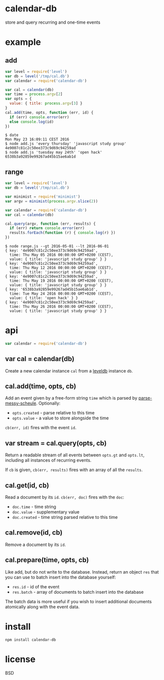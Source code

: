 # calendar-db

store and query recurring and one-time events

# example

## add

``` js
var level = require('level')
var db = level('/tmp/cal.db')
var calendar = require('calendar-db')

var cal = calendar(db)
var time = process.argv[2]
var opts = {
  value: { title: process.argv[3] }
}
cal.add(time, opts, function (err, id) {
  if (err) console.error(err)
  else console.log(id)
})
```

```
$ date
Mon May 23 16:09:11 CEST 2016
$ node add.js 'every thursday' 'javascript study group'
4e9007c81c2c50ee373c9d69c94259ad
$ node add.js 'tuesday may 24th' 'open hack'
6538b3a92859e99267ad45b15ae6ab1d
```

## range

``` js
var level = require('level')
var db = level('/tmp/cal.db')

var minimist = require('minimist')
var argv = minimist(process.argv.slice(2))

var calendar = require('calendar-db')
var cal = calendar(db)

cal.query(argv, function (err, results) {
  if (err) return console.error(err)
  results.forEach(function (r) { console.log(r) })
})
```

```
$ node range.js --gt 2016-05-01 --lt 2016-06-01
{ key: '4e9007c81c2c50ee373c9d69c94259ad',
  time: Thu May 05 2016 00:00:00 GMT+0200 (CEST),
  value: { title: 'javascript study group' } }
{ key: '4e9007c81c2c50ee373c9d69c94259ad',
  time: Thu May 12 2016 00:00:00 GMT+0200 (CEST),
  value: { title: 'javascript study group' } }
{ key: '4e9007c81c2c50ee373c9d69c94259ad',
  time: Thu May 19 2016 00:00:00 GMT+0200 (CEST),
  value: { title: 'javascript study group' } }
{ key: '6538b3a92859e99267ad45b15ae6ab1d',
  time: Tue May 24 2016 00:00:00 GMT+0200 (CEST),
  value: { title: 'open hack' } }
{ key: '4e9007c81c2c50ee373c9d69c94259ad',
  time: Thu May 26 2016 00:00:00 GMT+0200 (CEST),
  value: { title: 'javascript study group' } }
```

# api

``` js
var calendar = require('calendar-db')
```

## var cal = calendar(db)

Create a new calendar instance `cal` from a [leveldb][1] instance `db`.

[1]: https://npmjs.com/package/level

## cal.add(time, opts, cb)

Add an event given by a free-form string `time` which is parsed by
[parse-messy-scheule][2]. Optionally:

* `opts.created` - parse relative to this time
* `opts.value` - a value to store alongside the time

`cb(err, id)` fires with the event `id`.

[2]: https://npmjs.com/package/parse-messy-schedule

## var stream = cal.query(opts, cb)

Return a readable stream of all events between `opts.gt` and `opts.lt`,
including all instances of recurring events.

If `cb` is given, `cb(err, results)` fires with an array of all the `results`.

## cal.get(id, cb)

Read a document by its `id`. `cb(err, doc)` fires with the `doc`:

* `doc.time` - time string
* `doc.value` - supplementary value
* `doc.created` - time string parsed relative to this time

## cal.remove(id, cb)

Remove a document by its `id`.

## cal.prepare(time, opts, cb)

Like add, but do not write to the database. Instead, return an object `res` that
you can use to batch insert into the database yourself:

* `res.id` - id of the event
* `res.batch` - array of documents to batch insert into the database

The batch data is more useful if you wish to insert additional documents
atomically along with the event data.

# install

```
npm install calendar-db
```

# license

BSD
